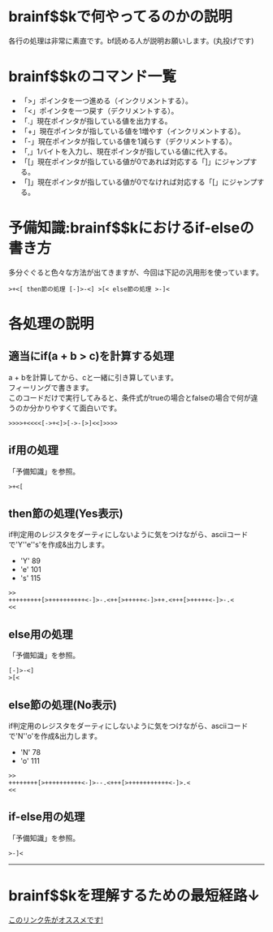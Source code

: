 # brainf$$kで何やってるのかの説明
各行の処理は非常に素直です。bf読める人が説明お願いします。(丸投げです)

# brainf$$kのコマンド一覧
- 「>」ポインタを一つ進める（インクリメントする）。
- 「<」ポインタを一つ戻す（デクリメントする）。
- 「.」現在ポインタが指している値を出力する。
- 「+」現在ポインタが指している値を1増やす（インクリメントする）。
- 「-」現在ポインタが指している値を1減らす（デクリメントする）。
- 「,」1バイトを入力し、現在ポインタが指している値に代入する。
- 「[」現在ポインタが指している値が0であれば対応する「]」にジャンプする。
- 「]」現在ポインタが指している値が0でなければ対応する「[」にジャンプする。

# 予備知識:brainf$$kにおけるif-elseの書き方
多分ぐぐると色々な方法が出てきますが、今回は下記の汎用形を使っています。

```
>+<[ then節の処理 [-]>-<] >[< else節の処理 >-]<
```

# 各処理の説明
## 適当にif(a + b > c)を計算する処理
a + bを計算してから、cと一緒に引き算しています。  
フィーリングで書きます。  
このコードだけで実行してみると、条件式がtrueの場合とfalseの場合で何が違うのか分かりやすくて面白いです。

```
>>>>+<<<<[->+<]>[->-[>]<<]>>>>
```

## if用の処理
「予備知識」を参照。

```
>+<[
```

## then節の処理(Yes表示)
if判定用のレジスタをダーティにしないように気をつけながら、asciiコードで'Y''e''s'を作成&出力します。

- 'Y' 89
- 'e' 101
- 's' 115

```
>>
+++++++++[>++++++++++<-]>-.<++[>+++++<-]>++.<+++[>+++++<-]>-.<
<<
```

## else用の処理
「予備知識」を参照。

```
[-]>-<]
>[<
```

## else節の処理(No表示)
if判定用のレジスタをダーティにしないように気をつけながら、asciiコードで'N''o'を作成&出力します。

- 'N' 78
- 'o' 111

```
>>
++++++++[>++++++++++<-]>--.<+++[>+++++++++++<-]>.<
<<
```

## if-else用の処理
「予備知識」を参照。

```
>-]<
```

----

# brainf$$kを理解するための最短経路↓
[このリンク先がオススメです!](https://www.tawashix.com/entry/human-resource-machin)

